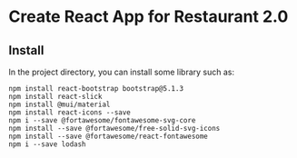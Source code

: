 # Create React App for Restaurant 2.0

## Install

In the project directory, you can install some library such as:

```
npm install react-bootstrap bootstrap@5.1.3
npm install react-slick
npm install @mui/material
npm install react-icons --save
npm i --save @fortawesome/fontawesome-svg-core
npm install --save @fortawesome/free-solid-svg-icons
npm install --save @fortawesome/react-fontawesome
npm i --save lodash
```
